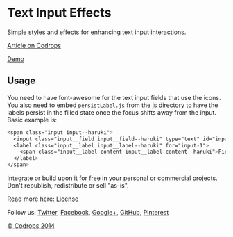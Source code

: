 # Text Input Effects
Simple styles and effects for enhancing text input interactions.

[Article on Codrops](http://tympanus.net/codrops/2015/01/08/inspiration-text-input-effects/)

[Demo](http://tympanus.net/Development/TextInputEffects/)

## Usage
You need to have font-awesome for the text input fields that use the icons. You also need to embed `persistLabel.js` from the js directory to have the labels persist in the filled state once the focus shifts away from the input. Basic example is:

```css
<span class="input input--haruki">
  <input class="input__field input__field--haruki" type="text" id="input-1" />
  <label class="input__label input__label--haruki" for="input-1">
    <span class="input__label-content input__label-content--haruki">First Name</span>
  </label>
</span>
```

Integrate or build upon it for free in your personal or commercial projects. Don't republish, redistribute or sell "as-is".

Read more here: [License](http://tympanus.net/codrops/licensing/)

Follow us: [Twitter](http://www.twitter.com/codrops), [Facebook](http://www.facebook.com/pages/Codrops/159107397912), [Google+](https://plus.google.com/101095823814290637419), [GitHub](https://github.com/codrops), [Pinterest](http://www.pinterest.com/codrops/)

[© Codrops 2014](http://www.codrops.com)
